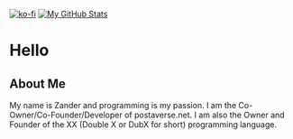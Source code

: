 [![ko-fi](https://ko-fi.com/img/githubbutton_sm.svg)](https://ko-fi.com/S6S7UY6R4)
[![My GitHub Stats](https://github-readme-stats.vercel.app/api?username=wolfthedeveloper)](https://github.com/anuraghazra/github-readme-stats)
# Hello

## About Me

My name is Zander and programming is my passion. I am the Co-Owner/Co-Founder/Developer of postaverse.net. I am also the Owner and Founder of the XX (Double X or DubX for short) programming language.

